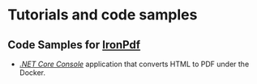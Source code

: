# Tutorials and code samples

## Code Samples for [IronPdf](https://ironpdf.com)
* [_.NET Core Console_](./IronPdf/Docker/HtmlToPdf) application that converts HTML to PDF under the Docker.
